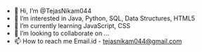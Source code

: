 - 👋 Hi, I’m @TejasNikam044
- 👀 I’m interested in Java, Python, SQL, Data Structures, HTML5
- 🌱 I’m currently learning JavaScript, CSS
- 💞️ I’m looking to collaborate on ...
- 📫 How to reach me Email.id - tejasnikam044@gmail.com

<!---
TejasNikam044/TejasNikam044 is a ✨ special ✨ repository because its `README.md` (this file) appears on your GitHub profile.
You can click the Preview link to take a look at your changes.
--->
